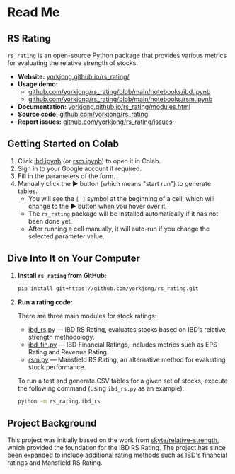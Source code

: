# Read Me
## RS Rating
`rs_rating` is an open-source Python package that provides various metrics for evaluating the relative strength of stocks.

- **Website:** [yorkjong.github.io/rs_rating/](https://yorkjong.github.io/rs_rating/)
- **Usage demo:**
  - [github.com/yorkjong/rs_rating/blob/main/notebooks/ibd.ipynb](https://github.com/rs_rating/vistock/blob/main/notebooks/ibd.ipynb)
  - [github.com/yorkjong/rs_rating/blob/main/notebooks/rsm.ipynb](https://github.com/rs_rating/vistock/blob/main/notebooks/rsm.ipynb)
- **Documentation:** [yorkjong.github.io/rs_rating/modules.html](https://yorkjong.github.io/rs_rating/modules.html)
- **Source code:** [github.com/yorkjong/rs_rating](https://github.com/yorkjong/rs_rating)
- **Report issues:** [github.com/yorkjong/rs_rating/issues](https://github.com/yorkjong/rs_rating/issues)

## Getting Started on Colab

1. Click [ibd.ipynb](https://colab.research.google.com/github/yorkjong/rs_rating/blob/main/notebooks/ibd.ipynb) (or [rsm.ipynb](https://colab.research.google.com/github/yorkjong/rs_rating/blob/main/notebooks/rsm.ipynb)) to open it in Colab.
2. Sign in to your Google account if required.
3. Fill in the parameters of the form.
4. Manually click the ► button (which means "start run") to generate tables.
   * You will see the `[ ]` symbol at the beginning of a cell, which will change to the ► button when you hover over it.
   * The `rs_rating` package will be installed automatically if it has not been done yet.
   * After running a cell manually, it will auto-run if you change the selected parameter value.

## Dive Into It on Your Computer

1. **Install `rs_rating` from GitHub:**

    ```bash
    pip install git+https://github.com/yorkjong/rs_rating.git
    ```

2. **Run a rating code:**

    There are three main modules for stock ratings:

    - [ibd_rs.py](https://github.com/yorkjong/rs_rating/blob/main/rs_rating/ibd_rs.py) — IBD RS Rating, evaluates stocks based on IBD’s relative strength methodology.
    - [ibd_fin.py](https://github.com/yorkjong/rs_rating/blob/main/rs_rating/ibd_fin.py) — IBD Financial Ratings, includes metrics such as EPS Rating and Revenue Rating.
    - [rsm.py](https://github.com/yorkjong/rs_rating/blob/main/rs_rating/rsm.py) — Mansfield RS Rating, an alternative method for evaluating stock performance.

    To run a test and generate CSV tables for a given set of stocks, execute the following command (using `ibd_rs.py` as an example):

    ```bash
    python -m rs_rating.ibd_rs
    ```

## Project Background

This project was initially based on the work from [skyte/relative-strength](https://github.com/skyte/relative-strength), which provided the foundation for the IBD RS Rating. The project has since been expanded to include additional rating methods such as IBD's financial ratings and Mansfield RS Rating.

